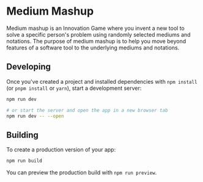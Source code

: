 # Medium Mashup

Medium mashup is an Innovation Game where you invent a new tool to solve a specific person's problem using randomly selected mediums and notations. The purpose of medium mashup is to help you move beyond features of a software tool to the underlying mediums and notations.

## Developing

Once you've created a project and installed dependencies with `npm install` (or `pnpm install` or `yarn`), start a development server:

```bash
npm run dev

# or start the server and open the app in a new browser tab
npm run dev -- --open
```

## Building

To create a production version of your app:

```bash
npm run build
```

You can preview the production build with `npm run preview`.
